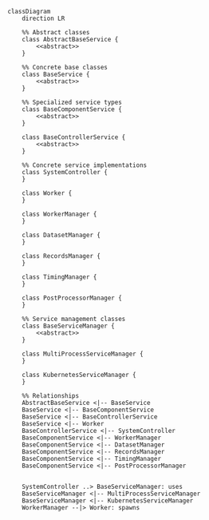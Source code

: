<!--
#  SPDX-FileCopyrightText: Copyright (c) 2025 NVIDIA CORPORATION & AFFILIATES. All rights reserved.
#  SPDX-License-Identifier: Apache-2.0
#
#  Licensed under the Apache License, Version 2.0 (the "License");
#  you may not use this file except in compliance with the License.
#  You may obtain a copy of the License at
#
#  http://www.apache.org/licenses/LICENSE-2.0
#
#  Unless required by applicable law or agreed to in writing, software
#  distributed under the License is distributed on an "AS IS" BASIS,
#  WITHOUT WARRANTIES OR CONDITIONS OF ANY KIND, either express or implied.
#  See the License for the specific language governing permissions and
#  limitations under the License.
-->
```mermaid
classDiagram
    direction LR

    %% Abstract classes
    class AbstractBaseService {
        <<abstract>>
    }

    %% Concrete base classes
    class BaseService {
        <<abstract>>
    }

    %% Specialized service types
    class BaseComponentService {
        <<abstract>>
    }

    class BaseControllerService {
        <<abstract>>
    }

    %% Concrete service implementations
    class SystemController {
    }

    class Worker {
    }

    class WorkerManager {
    }

    class DatasetManager {
    }

    class RecordsManager {
    }

    class TimingManager {
    }

    class PostProcessorManager {
    }

    %% Service management classes
    class BaseServiceManager {
        <<abstract>>
    }

    class MultiProcessServiceManager {
    }

    class KubernetesServiceManager {
    }

    %% Relationships
    AbstractBaseService <|-- BaseService
    BaseService <|-- BaseComponentService
    BaseService <|-- BaseControllerService
    BaseService <|-- Worker
    BaseControllerService <|-- SystemController
    BaseComponentService <|-- WorkerManager
    BaseComponentService <|-- DatasetManager
    BaseComponentService <|-- RecordsManager
    BaseComponentService <|-- TimingManager
    BaseComponentService <|-- PostProcessorManager


    SystemController ..> BaseServiceManager: uses
    BaseServiceManager <|-- MultiProcessServiceManager
    BaseServiceManager <|-- KubernetesServiceManager
    WorkerManager --|> Worker: spawns
```
